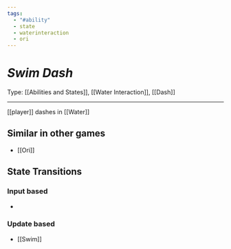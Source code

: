 ```yaml
---
tags:
  - "#ability"
  - state
  - waterinteraction
  - ori
---
```

# _Swim Dash_

Type: [[Abilities and States]], [[Water Interaction]], [[Dash]]

----


[[player]] dashes in [[Water]]


## Similar in other games

* [[Ori]]


## State Transitions

### Input based

* 

### Update based

* [[Swim]]